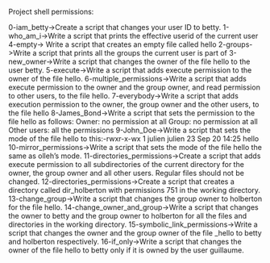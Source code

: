 Project shell permissions:

0-iam_betty->Create a script that changes your user ID to betty.
1-who_am_i->Write a script that prints the effective userid of the current user
4-empty-> Write a script that creates an empty file called hello
2-groups->Write a script that prints all the groups the current user is part of
3-new_owner->Write a script that changes the owner of the file hello to the user betty.
5-execute->Write a script that adds execute permission to the owner of the file hello.
6-multiple_permissions->Write a script that adds execute permission to the owner and the group owner, and read permission to other users, to the file hello.
7-everybody->Write a script that adds execution permission to the owner, the group owner and the other users, to the file hello
8-James_Bond->Write a script that sets the permission to the file hello as follows:
Owner: no permission at all
Group: no permission at all
Other users: all the permissions
9-John_Doe->Write a script that sets the mode of the file hello to this:-rwxr-x-wx 1 julien julien 23 Sep 20 14:25 hello
10-mirror_permissions->Write a script that sets the mode of the file hello the same as olleh’s mode.
11-directories_permissions->Create a script that adds execute permission to all subdirectories of the current directory for the owner, the group owner and all other users. Regular files should not be changed.
12-directories_permissions->Create a script that creates a directory called dir_holberton with permissions 751 in the working directory.
13-change_group->Write a script that changes the group owner to holberton for the file hello.
14-change_owner_and_group->Write a script that changes the owner to betty and the group owner to holberton for all the files and directories in the working directory.
15-symbolic_link_permissions->Write a script that changes the owner and the group owner of the file _hello to betty and holberton respectively.
16-if_only->Write a script that changes the owner of the file hello to betty only if it is owned by the user guillaume.

